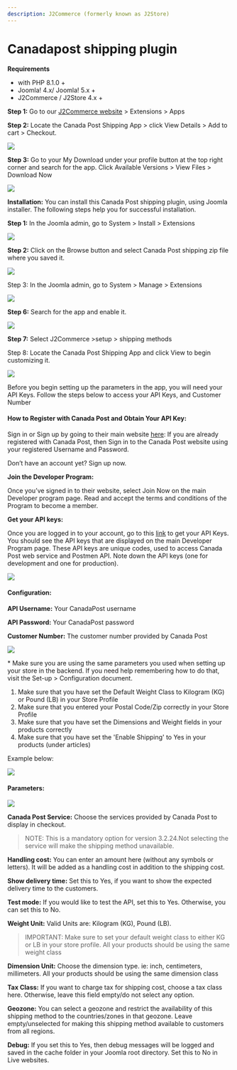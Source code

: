 ```yaml
---
description: J2Commerce (formerly known as J2Store)
---
```


# Canadapost shipping plugin

**Requirements**

- with PHP 8.1.0 +
- Joomla! 4.x/ Joomla! 5.x +
- J2Commerce / J2Store 4.x +



**Step 1:** Go to our [J2Commerce website](https://www.j2commerce.com/) > Extensions > Apps

**Step 2:** Locate the Canada Post Shipping App > click View Details > Add to cart > Checkout.&#x20;

![](/img/purchase-1.webp)

**Step 3:** Go to your My Download under your profile button at the top right corner and search for the app. Click Available Versions > View Files > Download Now

![](/img/download.webp)

**Installation:** You can install this Canada Post shipping plugin, using Joomla installer. The following steps help you for successful installation.

**Step 1:** In the Joomla admin, go to System > Install > Extensions

![](/img/canada-post-installer-1.webp)

**Step 2:** Click on the Browse button and select Canada Post shipping zip file where you saved it.

![](/img/canada-post-download.jpg)

Step 3: In the Joomla admin, go to System > Manage > Extensions

![](/img/canada-post-installer-2.webp)

**Step 6:** Search for the app and enable it.

![](/img/canada-post-enable-1.png)

**Step 7:** Select J2Commerce >setup > shipping methods

Step 8: Locate the Canada Post Shipping App and click View to begin customizing it.

![](/img/canada-post-setup.webp)

Before you begin setting up the parameters in the app, you will need your API Keys. Follow the steps below to access your API Keys, and Customer Number

#### How to Register with Canada Post and Obtain Your API Key:&#x20;

Sign in or Sign up by going to their main website [here](https://www.canadapost-postescanada.ca/cpc/en/): If you are already registered with Canada Post, then Sign in to the Canada Post website using your registered Username and Password.

Don’t have an account yet? Sign up now.

**Join the Developer Program:**&#x20;

Once you’ve signed in to their website, select Join Now on the main Developer program page. Read and accept the terms and conditions of the Program to become a member.

**Get your API keys:**&#x20;

Once you are logged in to your account, go to this [link](https://www.canadapost-postescanada.ca/information/app/drc/registered?execution=e2s1) to get your API Keys. You should see the API keys that are displayed on the main Developer Program page. These API keys are unique codes, used to access Canada Post web service and Postmen API. Note down the API keys (one for development and one for production).

![](/img/api.jpg)

#### **Configuration:**&#x20;

**API Username:** Your CanadaPost username

**API Password:** Your CanadaPost password

**Customer Number:** The customer number provided by Canada Post

![](/img/canada-post-parameters1.webp)

\* Make sure you are using the same parameters you used when setting up your store in the backend.  If you need help remembering how to do that, visit the Set-up > Configuration document.

1. Make sure that you have set the Default Weight Class to Kilogram (KG) or Pound (LB) in your Store Profile
2. Make sure that you entered your Postal Code/Zip correctly in your Store Profile
3. Make sure that you have set the Dimensions and Weight fields in your products correctly
4. Make sure that you have set the 'Enable Shipping' to Yes in your products (under articles)

Example below:

![](/img/canada-post-article-setup.webp)

#### Parameters:

![](/img/canada-post-parameters2.webp)

**Canada Post Service:** Choose the services provided by Canada Post to display in checkout.

> NOTE: This is a mandatory option for version 3.2.24.Not selecting the service will make the shipping method unavailable.

**Handling cost:** You can enter an amount here (without any symbols or letters). It will be added as a handling cost in addition to the shipping cost.

**Show delivery time:** Set this to Yes, if you want to show the expected delivery time to the customers.

**Test mode:** If you would like to test the API, set this to Yes. Otherwise, you can set this to No.

**Weight Unit:** Valid Units are: Kilogram (KG), Pound (LB).

> IMPORTANT: Make sure to set your default weight class to either KG or LB in your store profile. All your products should be using the same weight class

**Dimension Unit:** Choose the dimension type. ie: inch, centimeters, millimeters. All your products should be using the same dimension class

**Tax Class:** If you want to charge tax for shipping cost, choose a tax class here. Otherwise, leave this field empty/do not select any option.

**Geozone:** You can select a geozone and restrict the availability of this shipping method to the countries/zones in that geozone. Leave empty/unselected for making this shipping method available to customers from all regions.

**Debug:** If you set this to Yes, then debug messages will be logged and saved in the cache folder in your Joomla root directory. Set this to No in Live websites.
